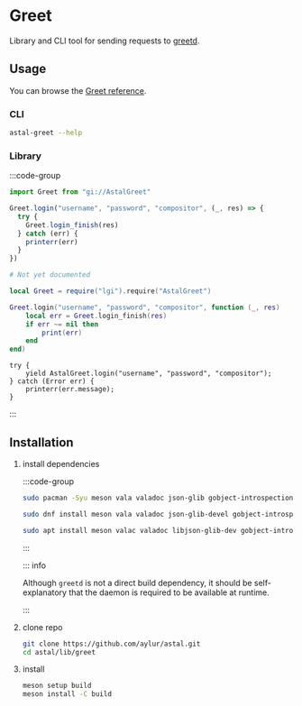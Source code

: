 # Greet

Library and CLI tool for sending requests to
[greetd](https://sr.ht/~kennylevinsen/greetd/).

## Usage

You can browse the [Greet reference](https://aylur.github.io/libastal/greet).

### CLI

```sh
astal-greet --help
```

### Library

:::code-group

```js [<i class="devicon-javascript-plain"></i> JavaScript]
import Greet from "gi://AstalGreet"

Greet.login("username", "password", "compositor", (_, res) => {
  try {
    Greet.login_finish(res)
  } catch (err) {
    printerr(err)
  }
})
```

```py [<i class="devicon-python-plain"></i> Python]
# Not yet documented

```

```lua [<i class="devicon-lua-plain"></i> Lua]
local Greet = require("lgi").require("AstalGreet")

Greet.login("username", "password", "compositor", function (_, res)
    local err = Greet.login_finish(res)
    if err ~= nil then
        print(err)
    end
end)
```

```vala [<i class="devicon-vala-plain"></i> Vala]
try {
    yield AstalGreet.login("username", "password", "compositor");
} catch (Error err) {
    printerr(err.message);
}
```

:::

## Installation

1. install dependencies

   :::code-group

   ```sh [<i class="devicon-archlinux-plain"></i> Arch]
   sudo pacman -Syu meson vala valadoc json-glib gobject-introspection
   ```

   ```sh [<i class="devicon-fedora-plain"></i> Fedora]
   sudo dnf install meson vala valadoc json-glib-devel gobject-introspection-devel
   ```

   ```sh [<i class="devicon-ubuntu-plain"></i> Ubuntu]
   sudo apt install meson valac valadoc libjson-glib-dev gobject-introspection
   ```

   :::

   ::: info

   Although `greetd` is not a direct build dependency, it should be
   self-explanatory that the daemon is required to be available at runtime.

   :::

2. clone repo

   ```sh
   git clone https://github.com/aylur/astal.git
   cd astal/lib/greet
   ```

3. install

   ```sh
   meson setup build
   meson install -C build
   ```
